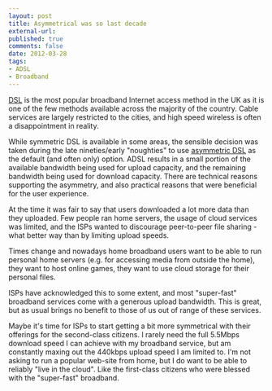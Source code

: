 ```yaml
---
layout: post
title: Asymmetrical was so last decade
external-url: 
published: true
comments: false
date: 2012-03-28
tags:
- ADSL
- Broadband
---
```


[DSL][] is the most popular broadband Internet access method in the UK as it is one of the few methods available across the majority of the country. Cable services are largely restricted to the cities, and high speed wireless is often a disappointment in reality. 

While symmetric DSL is available in some areas, the sensible decision was taken during the late nineties/early "noughties" to use [asymmetric DSL][ADSL] as the default (and often only) option. ADSL results in a small portion of the available bandwidth being used for upload capacity, and the remaining bandwidth being used for download capacity. There are technical reasons supporting the asymmetry, and also practical reasons that were beneficial for the user experience.

At the time it was fair to say that users downloaded a lot more data than they uploaded. Few people ran home servers, the usage of cloud services was limited, and the ISPs wanted to discourage peer-to-peer file sharing - what better way than by limiting upload speeds.

Times change and nowadays home broadband users want to be able to run personal home servers (e.g. for accessing media from outside the home), they want to host online games, they want to use cloud storage for their personal files.

ISPs have acknowledged this to some extent, and most "super-fast" broadband services come with a generous upload bandwidth. This is great, but as usual brings no benefit to those of us out of range of these services.

Maybe it's time for ISPs to start getting a bit more symmetrical with their offerings for the second-class citizens. I rarely need the full 5.5Mbps download speed I can achieve with my broadband service, but am constantly maxing out the 440kbps upload speed I am limited to. I'm not asking to run a popular web-site from home, but I do want to be able to reliably "live in the cloud". Like the first-class citizens who were blessed with the "super-fast" broadband.

[DSL]: http://en.wikipedia.org/wiki/Digital_subscriber_line
[ADSL]: http://en.wikipedia.org/wiki/Asymmetric_digital_subscriber_line
